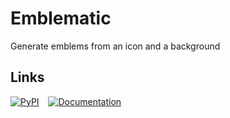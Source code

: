 # Emblematic

Generate emblems from an icon and a background

## Links

[![PyPI](https://img.shields.io/pypi/v/emblematic)](https://pypi.org/project/emblematic)
 
[![Documentation](https://img.shields.io/readthedocs/emblematic
)](https://emblematic.readthedocs.io/en/latest/)
